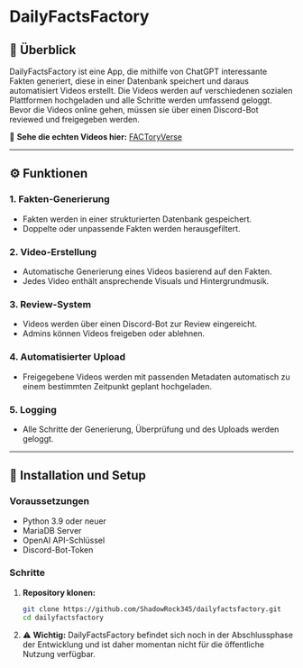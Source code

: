 # DailyFactsFactory

## 🔬 Überblick
DailyFactsFactory ist eine App, die mithilfe von ChatGPT interessante Fakten generiert, diese in einer Datenbank speichert und daraus automatisiert Videos erstellt. Die Videos werden auf verschiedenen sozialen Plattformen hochgeladen und alle Schritte werden umfassend geloggt. Bevor die Videos online gehen, müssen sie über einen Discord-Bot reviewed und freigegeben werden.

🔗 **Sehe die echten Videos hier:** [FACToryVerse](https://www.youtube.com/@FACToryVerse)

---

## ⚙️ **Funktionen**

### 1. **Fakten-Generierung**
- Fakten werden in einer strukturierten Datenbank gespeichert.
- Doppelte oder unpassende Fakten werden herausgefiltert.

### 2. **Video-Erstellung**
- Automatische Generierung eines Videos basierend auf den Fakten.
- Jedes Video enthält ansprechende Visuals und Hintergrundmusik.

### 3. **Review-System**
- Videos werden über einen Discord-Bot zur Review eingereicht.
- Admins können Videos freigeben oder ablehnen.

### 4. **Automatisierter Upload**
- Freigegebene Videos werden mit passenden Metadaten automatisch zu einem bestimmten Zeitpunkt geplant hochgeladen.

### 5. **Logging**
- Alle Schritte der Generierung, Überprüfung und des Uploads werden geloggt.

---

## 🚀 **Installation und Setup**

### Voraussetzungen
- Python 3.9 oder neuer
- MariaDB Server
- OpenAI API-Schlüssel
- Discord-Bot-Token

### Schritte
1. **Repository klonen:**
   ```bash
   git clone https://github.com/ShadowRock345/dailyfactsfactory.git
   cd dailyfactsfactory
   ```
2. ⚠️ **Wichtig:** DailyFactsFactory befindet sich noch in der Abschlussphase der Entwicklung und ist daher momentan nicht für die öffentliche Nutzung verfügbar.



